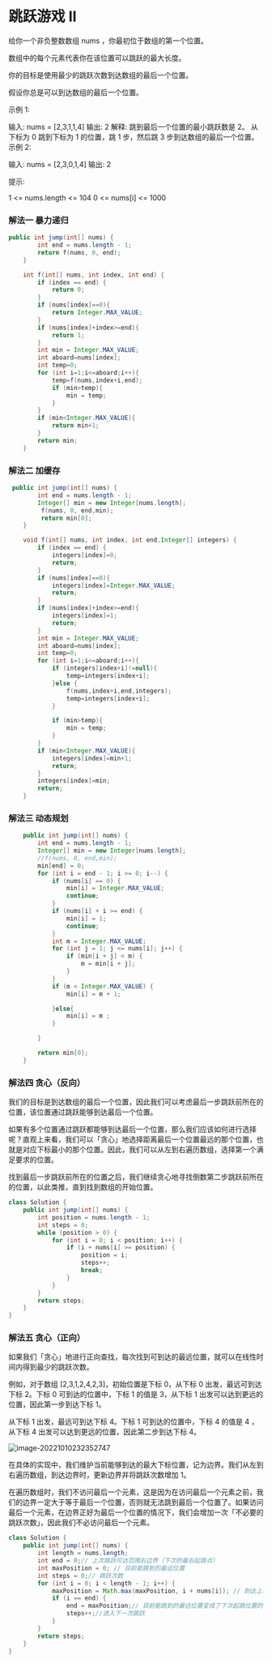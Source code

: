 # 跳跃游戏 II

给你一个非负整数数组 nums ，你最初位于数组的第一个位置。

数组中的每个元素代表你在该位置可以跳跃的最大长度。

你的目标是使用最少的跳跃次数到达数组的最后一个位置。

假设你总是可以到达数组的最后一个位置。

 

示例 1:

输入: nums = [2,3,1,1,4]
输出: 2
解释: 跳到最后一个位置的最小跳跃数是 2。
     从下标为 0 跳到下标为 1 的位置，跳 1 步，然后跳 3 步到达数组的最后一个位置。
示例 2:

输入: nums = [2,3,0,1,4]
输出: 2


提示:

1 <= nums.length <= 104
0 <= nums[i] <= 1000

### 解法一 暴力递归



```java
public int jump(int[] nums) {
        int end = nums.length - 1;
        return f(nums, 0, end);
    }

    int f(int[] nums, int index, int end) {
        if (index == end) {
            return 0;
        }
        if (nums[index]==0){
            return Integer.MAX_VALUE;
        }
        if (nums[index]+index>=end){
            return 1;
        }
        int min = Integer.MAX_VALUE;
        int aboard=nums[index];
        int temp=0;
        for (int i=1;i<=aboard;i++){
            temp=f(nums,index+i,end);
            if (min>temp){
                min = temp;
            }
        }
        if (min<Integer.MAX_VALUE){
            return min+1;
        }
        return min;
    }
```

### 解法二 加缓存



```java
 public int jump(int[] nums) {
        int end = nums.length - 1;
        Integer[] min = new Integer[nums.length];
         f(nums, 0, end,min);
         return min[0];
    }

    void f(int[] nums, int index, int end,Integer[] integers) {
        if (index == end) {
            integers[index]=0;
            return;
        }
        if (nums[index]==0){
            integers[index]=Integer.MAX_VALUE;
            return;
        }
        if (nums[index]+index>=end){
            integers[index]=1;
            return;
        }
        int min = Integer.MAX_VALUE;
        int aboard=nums[index];
        int temp=0;
        for (int i=1;i<=aboard;i++){
            if (integers[index+i]!=null){
                temp=integers[index+i];
            }else {
                f(nums,index+i,end,integers);
                temp=integers[index+i];
            }

            if (min>temp){
                min = temp;
            }
        }
        if (min<Integer.MAX_VALUE){
            integers[index]=min+1;
            return;
        }
        integers[index]=min;
        return;
    }
```

### 解法三 动态规划



```java
    public int jump(int[] nums) {
        int end = nums.length - 1;
        Integer[] min = new Integer[nums.length];
        //f(nums, 0, end,min);
        min[end] = 0;
        for (int i = end - 1; i >= 0; i--) {
            if (nums[i] == 0) {
                min[i] = Integer.MAX_VALUE;
                continue;
            }
            if (nums[i] + i >= end) {
                min[i] = 1;
                continue;
            }
            int m = Integer.MAX_VALUE;
            for (int j = 1; j <= nums[i]; j++) {
                if (min[i + j] < m) {
                    m = min[i + j];
                }
            }
            if (m < Integer.MAX_VALUE) {
                min[i] = m + 1;

            }else{
                min[i] = m ;
            }

        }

        return min[0];
    }
```

### 解法四 贪心（反向）



我们的目标是到达数组的最后一个位置，因此我们可以考虑最后一步跳跃前所在的位置，该位置通过跳跃能够到达最后一个位置。

如果有多个位置通过跳跃都能够到达最后一个位置，那么我们应该如何进行选择呢？直观上来看，我们可以「贪心」地选择距离最后一个位置最远的那个位置，也就是对应下标最小的那个位置。因此，我们可以从左到右遍历数组，选择第一个满足要求的位置。

找到最后一步跳跃前所在的位置之后，我们继续贪心地寻找倒数第二步跳跃前所在的位置，以此类推，直到找到数组的开始位置。



```java
class Solution {
    public int jump(int[] nums) {
        int position = nums.length - 1;
        int steps = 0;
        while (position > 0) {
            for (int i = 0; i < position; i++) {
                if (i + nums[i] >= position) {
                    position = i;
                    steps++;
                    break;
                }
            }
        }
        return steps;
    }
}


```

### 解法五 贪心（正向）



如果我们「贪心」地进行正向查找，每次找到可到达的最远位置，就可以在线性时间内得到最少的跳跃次数。

例如，对于数组 [2,3,1,2,4,2,3]，初始位置是下标 0，从下标 0 出发，最远可到达下标 2。下标 0 可到达的位置中，下标 1 的值是 3，从下标 1 出发可以达到更远的位置，因此第一步到达下标 1。

从下标 1 出发，最远可到达下标 4。下标 1 可到达的位置中，下标 4 的值是 4 ，从下标 4 出发可以达到更远的位置，因此第二步到达下标 4。

![image-20221010232352747](C:\Users\86156\AppData\Roaming\Typora\typora-user-images\image-20221010232352747.png)

在具体的实现中，我们维护当前能够到达的最大下标位置，记为边界。我们从左到右遍历数组，到达边界时，更新边界并将跳跃次数增加 1。

在遍历数组时，我们不访问最后一个元素，这是因为在访问最后一个元素之前，我们的边界一定大于等于最后一个位置，否则就无法跳到最后一个位置了。如果访问最后一个元素，在边界正好为最后一个位置的情况下，我们会增加一次「不必要的跳跃次数」，因此我们不必访问最后一个元素。



```java
class Solution {
    public int jump(int[] nums) {
        int length = nums.length;
        int end = 0;// 上次跳跃可达范围右边界（下次的最右起跳点）
        int maxPosition = 0; // 目前能跳到的最远位置
        int steps = 0;// 跳跃次数
        for (int i = 0; i < length - 1; i++) {
            maxPosition = Math.max(maxPosition, i + nums[i]); // 到达上次跳跃能到达的右边界了
            if (i == end) {
                end = maxPosition;// 目前能跳到的最远位置变成了下次起跳位置的右边界
                steps++;//进入下一次跳跃
            }
        }
        return steps;
    }
}


```

